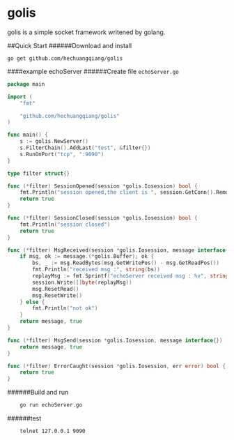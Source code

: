 # golis
golis is a simple socket framework writened by golang.

##Quick Start
######Download and install

    go get github.com/hechuangqiang/golis

####example echoServer
######Create file `echoServer.go`
```go
package main

import (
	"fmt"

	"github.com/hechuangqiang/golis"
)

func main() {
	s := golis.NewServer()
	s.FilterChain().AddLast("test", &filter{})
	s.RunOnPort("tcp", ":9090")
}

type filter struct{}

func (*filter) SessionOpened(session *golis.Iosession) bool {
	fmt.Println("session opened,the client is ", session.GetConn().RemoteAddr().String())
	return true
}

func (*filter) SessionClosed(session *golis.Iosession) bool {
	fmt.Println("session closed")
	return true
}

func (*filter) MsgReceived(session *golis.Iosession, message interface{}) (interface{}, bool) {
	if msg, ok := message.(*golis.Buffer); ok {
		bs, _ := msg.ReadBytes(msg.GetWritePos() - msg.GetReadPos())
		fmt.Println("received msg :", string(bs))
		replayMsg := fmt.Sprintf("echoServer received msg : %v", string(bs))
		session.Write([]byte(replayMsg))
		msg.ResetRead()
		msg.ResetWrite()
	} else {
		fmt.Println("not ok")
	}
	return message, true
}

func (*filter) MsgSend(session *golis.Iosession, message interface{}) (interface{}, bool) {
	return message, true
}

func (*filter) ErrorCaught(session *golis.Iosession, err error) bool {
	return true
}
```
######Build and run
```bash
    go run echoServer.go
```
######test
```bash
    telnet 127.0.0.1 9090
````
